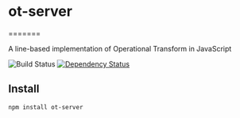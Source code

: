 # ot-server
=======

A line-based implementation of Operational Transform in JavaScript


![Build Status](https://travis-ci.org/otjs/ot-server.svg?branch=master)
[![Dependency Status](https://david-dm.org/otjs/ot-server.svg)](https://david-dm.org/otjs/ot-server)

Install
-------

```shell
npm install ot-server
```

